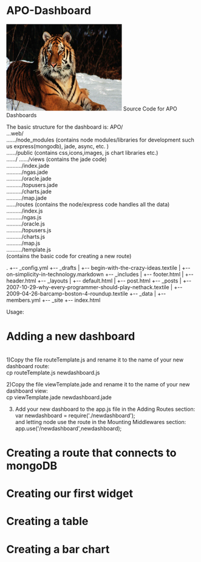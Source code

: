 # APO-Dashboard

<img src="tiger.jpg" alt="Mountain View" style="width:304px;height:228px;">
Source Code for APO Dashboards

The basic structure for the dashboard is:
APO/<br>
...web/<br>
....../node_modules (contains node modules/libraries for development such us express(mongodb), jade, async, etc. )<br>
....../public (contains css,icons,images, js chart libraries etc.)<br>
....../
....../views (contains the jade code)<br>
........../index.jade<br>
........../ngas.jade<br>
........../oracle.jade<br>
........../topusers.jade<br>
........../charts.jade<br>
........../map.jade<br>
....../routes (contains the node/express code handles all the data)<br>
........../index.js<br>
........../ngas.js<br>
........../oracle.js<br>
........../topusers.js<br>
........../charts.js<br>
........../map.js<br>
........../template.js<br> (contains the basic code for creating a new route)


.
+-- _config.yml
+-- _drafts
|   +-- begin-with-the-crazy-ideas.textile
|   +-- on-simplicity-in-technology.markdown
+-- _includes
|   +-- footer.html
|   +-- header.html
+-- _layouts
|   +-- default.html
|   +-- post.html
+-- _posts
|   +-- 2007-10-29-why-every-programmer-should-play-nethack.textile
|   +-- 2009-04-26-barcamp-boston-4-roundup.textile
+-- _data
|   +-- members.yml
+-- _site
+-- index.html


Usage:<br>
<h1>Adding a new dashboard</h1><br>
1)Copy the file routeTemplate.js and rename it to the name of your new dashboard route: <br>
cp routeTemplate.js newdashboard.js <br>

2)Copy the file viewTemplate.jade and rename it to the name of your new dashboard view: <br>
cp viewTemplate.jade newdashboard.jade <br>

3) Add your new dashboard to the app.js file in the Adding Routes section: <br>
var newdashboard = require('./newdashboard'); <br>
and letting node use the route in the Mounting Middlewares section: <br>
app.use('/newdashboard',newdashboard); <br>

<h1>Creating a route that connects to mongoDB</h1>

<h1> Creating our first widget </h1> 

<h1> Creating a table </h1>

<h1> Creating a bar chart</h1>

